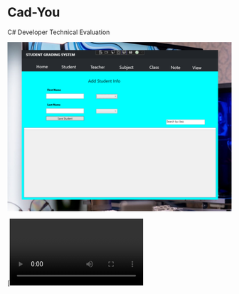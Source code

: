 # Cad-You
C# Developer Technical Evaluation



![plot](https://github.com/BranceTech/Cad-You/blob/main/Kimeu/Screenshot%20(1).png)



[![Watch the video](Philip/screenshots/demo.mp4)
